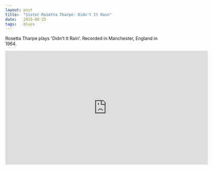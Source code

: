 ```yaml
---
layout: post
title:  "Sister Rosetta Tharpe: Didn't It Rain"
date:   2015-08-25
tags:   blues
---
```

Rosetta Tharpe plays 'Didn't It Rain'. Recorded in Manchester, England in 1964.
<!--more-->

<iframe width="640" height="360" src="https://www.youtube.com/embed/SR2gR6SZC2M" frameborder="0"> </iframe>
